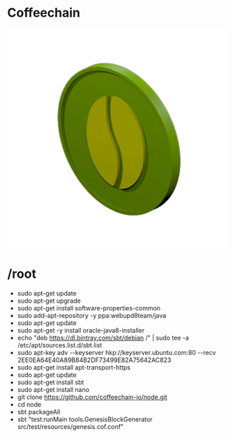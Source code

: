 # Coffeechain

[<img src="https://github.com/mir-one/3D-Assets/blob/master/CoffeeCoin.gif">](https://github.com/mir-one/3D-Assets/)

# /root

* sudo apt-get update
* sudo apt-get upgrade
* sudo apt-get install software-properties-common
* sudo add-apt-repository -y ppa:webupd8team/java
* sudo apt-get update
* sudo apt-get -y install oracle-java8-installer
* echo "deb https://dl.bintray.com/sbt/debian /" | sudo tee -a /etc/apt/sources.list.d/sbt.list
* sudo apt-key adv --keyserver hkp://keyserver.ubuntu.com:80 --recv 2EE0EA64E40A89B84B2DF73499E82A75642AC823
* sudo apt-get install apt-transport-https
* sudo apt-get update
* sudo apt-get install sbt
* sudo apt-get install nano
* git clone https://github.com/coffeechain-io/node.git
* cd node
* sbt packageAll
* sbt "test:runMain tools.GenesisBlockGenerator src/test/resources/genesis.cof.conf"
